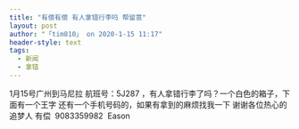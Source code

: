 ```yaml
---
title: "有偿有偿 有人拿错行李吗 帮留意"
layout: post
author: "「tim810」 on 2020-1-15 11:17"
header-style: text
tags:
  - 新闻
  - 拿错
---
```


<head></head>
<body>
  1月15号广州到马尼拉 航班号：5J287 ，有人拿错行李了吗？一个白色的箱子，下面有一个王字 还有一个手机号码的，如果有拿到的麻烦找我一下 谢谢各位热心的追梦人 有偿&nbsp;&nbsp;9083359982&nbsp;&nbsp;Eason
 <br>
</body>


